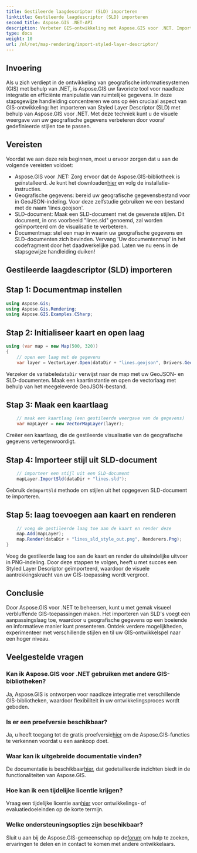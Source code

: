 ```yaml
---
title: Gestileerde laagdescriptor (SLD) importeren
linktitle: Gestileerde laagdescriptor (SLD) importeren
second_title: Aspose.GIS .NET-API
description: Verbeter GIS-ontwikkeling met Aspose.GIS voor .NET. Importeer moeiteloos Styled Layer Descriptor (SLD). Ontdek nu de aanpassingsmogelijkheden!
type: docs
weight: 10
url: /nl/net/map-rendering/import-styled-layer-descriptor/
---
```

## Invoering
Als u zich verdiept in de ontwikkeling van geografische informatiesystemen (GIS) met behulp van .NET, is Aspose.GIS uw favoriete tool voor naadloze integratie en efficiënte manipulatie van ruimtelijke gegevens. In deze stapsgewijze handleiding concentreren we ons op één cruciaal aspect van GIS-ontwikkeling: het importeren van Styled Layer Descriptor (SLD) met behulp van Aspose.GIS voor .NET. Met deze techniek kunt u de visuele weergave van uw geografische gegevens verbeteren door vooraf gedefinieerde stijlen toe te passen.
## Vereisten
Voordat we aan deze reis beginnen, moet u ervoor zorgen dat u aan de volgende vereisten voldoet:
-  Aspose.GIS voor .NET: Zorg ervoor dat de Aspose.GIS-bibliotheek is geïnstalleerd. Je kunt het downloaden[hier](https://releases.aspose.com/gis/net/) en volg de installatie-instructies.
- Geografische gegevens: bereid uw geografische gegevensbestand voor in GeoJSON-indeling. Voor deze zelfstudie gebruiken we een bestand met de naam 'lines.geojson'.
- SLD-document: Maak een SLD-document met de gewenste stijlen. Dit document, in ons voorbeeld "lines.sld" genoemd, zal worden geïmporteerd om de visualisatie te verbeteren.
- Documentmap: stel een map in waarin uw geografische gegevens en SLD-documenten zich bevinden. Vervang 'Uw documentenmap' in het codefragment door het daadwerkelijke pad.
Laten we nu eens in de stapsgewijze handleiding duiken!
## Gestileerde laagdescriptor (SLD) importeren
## Stap 1: Documentmap instellen
```csharp
using Aspose.Gis;
using Aspose.Gis.Rendering;
using Aspose.GIS.Examples.CSharp;
```
## Stap 2: Initialiseer kaart en open laag
```csharp
using (var map = new Map(500, 320))
{
    // open een laag met de gegevens
    var layer = VectorLayer.Open(dataDir + "lines.geojson", Drivers.GeoJson);
```
 Verzeker de variabele`dataDir` verwijst naar de map met uw GeoJSON- en SLD-documenten.
Maak een kaartinstantie en open de vectorlaag met behulp van het meegeleverde GeoJSON-bestand.
## Stap 3: Maak een kaartlaag
```csharp
    // maak een kaartlaag (een gestileerde weergave van de gegevens)
    var mapLayer = new VectorMapLayer(layer);
```
Creëer een kaartlaag, die de gestileerde visualisatie van de geografische gegevens vertegenwoordigt.
## Stap 4: Importeer stijl uit SLD-document
```csharp
    // importeer een stijl uit een SLD-document
    mapLayer.ImportSld(dataDir + "lines.sld");
```
 Gebruik de`ImportSld` methode om stijlen uit het opgegeven SLD-document te importeren.
## Stap 5: laag toevoegen aan kaart en renderen
```csharp
    // voeg de gestileerde laag toe aan de kaart en render deze
    map.Add(mapLayer);
    map.Render(dataDir + "lines_sld_style_out.png", Renderers.Png);
}
```
Voeg de gestileerde laag toe aan de kaart en render de uiteindelijke uitvoer in PNG-indeling.
Door deze stappen te volgen, heeft u met succes een Styled Layer Descriptor geïmporteerd, waardoor de visuele aantrekkingskracht van uw GIS-toepassing wordt vergroot.
## Conclusie
Door Aspose.GIS voor .NET te beheersen, kunt u met gemak visueel verbluffende GIS-toepassingen maken. Het importeren van SLD's voegt een aanpassingslaag toe, waardoor u geografische gegevens op een boeiende en informatieve manier kunt presenteren. Ontdek verdere mogelijkheden, experimenteer met verschillende stijlen en til uw GIS-ontwikkelspel naar een hoger niveau.
## Veelgestelde vragen
### Kan ik Aspose.GIS voor .NET gebruiken met andere GIS-bibliotheken?
Ja, Aspose.GIS is ontworpen voor naadloze integratie met verschillende GIS-bibliotheken, waardoor flexibiliteit in uw ontwikkelingsproces wordt geboden.
### Is er een proefversie beschikbaar?
 Ja, u heeft toegang tot de gratis proefversie[hier](https://releases.aspose.com/) om de Aspose.GIS-functies te verkennen voordat u een aankoop doet.
### Waar kan ik uitgebreide documentatie vinden?
 De documentatie is beschikbaar[hier](https://reference.aspose.com/gis/net/), dat gedetailleerde inzichten biedt in de functionaliteiten van Aspose.GIS.
### Hoe kan ik een tijdelijke licentie krijgen?
 Vraag een tijdelijke licentie aan[hier](https://purchase.aspose.com/temporary-license/) voor ontwikkelings- of evaluatiedoeleinden op de korte termijn.
### Welke ondersteuningsopties zijn beschikbaar?
 Sluit u aan bij de Aspose.GIS-gemeenschap op de[forum](https://forum.aspose.com/c/gis/33) om hulp te zoeken, ervaringen te delen en in contact te komen met andere ontwikkelaars.